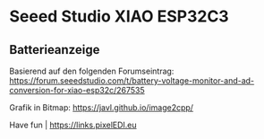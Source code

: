 # Seeed Studio XIAO ESP32C3
## Batterieanzeige

Basierend auf den folgenden Forumseintrag: 
https://forum.seeedstudio.com/t/battery-voltage-monitor-and-ad-conversion-for-xiao-esp32c/267535

Grafik in Bitmap:
https://javl.github.io/image2cpp/

Have fun | https://links.pixelEDI.eu
